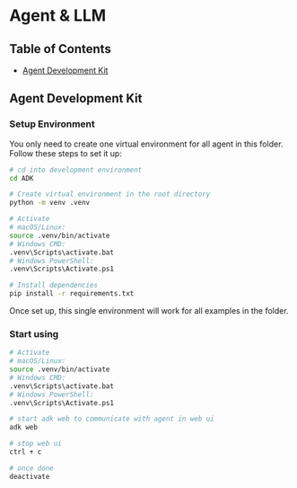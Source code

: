 # Agent & LLM

## Table of Contents
- [Agent Development Kit](#agent-development-kit)


## Agent Development Kit

### Setup Environment

You only need to create one virtual environment for all agent in this folder. Follow these steps to set it up:

```bash
# cd into development environment
cd ADK

# Create virtual environment in the root directory
python -m venv .venv

# Activate 
# macOS/Linux:
source .venv/bin/activate
# Windows CMD:
.venv\Scripts\activate.bat
# Windows PowerShell:
.venv\Scripts\Activate.ps1

# Install dependencies
pip install -r requirements.txt
```

Once set up, this single environment will work for all examples in the folder.

### Start using

```bash
# Activate
# macOS/Linux:
source .venv/bin/activate
# Windows CMD:
.venv\Scripts\activate.bat
# Windows PowerShell:
.venv\Scripts\Activate.ps1

# start adk web to communicate with agent in web ui
adk web

# stop web ui
ctrl + c

# once done
deactivate
```